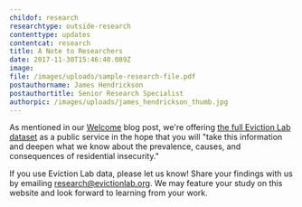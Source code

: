 ```yaml
---
childof: research
researchtype: outside-research
contenttype: updates
contentcat: research
title: A Note to Researchers
date: 2017-11-30T15:46:40.089Z
image:
file: /images/uploads/sample-research-file.pdf
postauthorname: James Hendrickson
postauthortitle: Senior Research Specialist
authorpic: /images/uploads/james_hendrickson_thumb.jpg
---
```

As mentioned in our <a href="/updates/blog/welcome-to-the-eviction-lab/">Welcome</a> blog post, we're offering <a href="/get-the-data">the full Eviction Lab dataset</a> as a public service in the hope that you will "take this information and deepen what we know about the prevalence, causes, and consequences of residential insecurity." 

If you use Eviction Lab data, please let us know! Share your findings with us by emailing <a href="mailto:research@evictionlab.org">research@evictionlab.org</a>. We may feature your study on this website and look forward to learning from your work.
